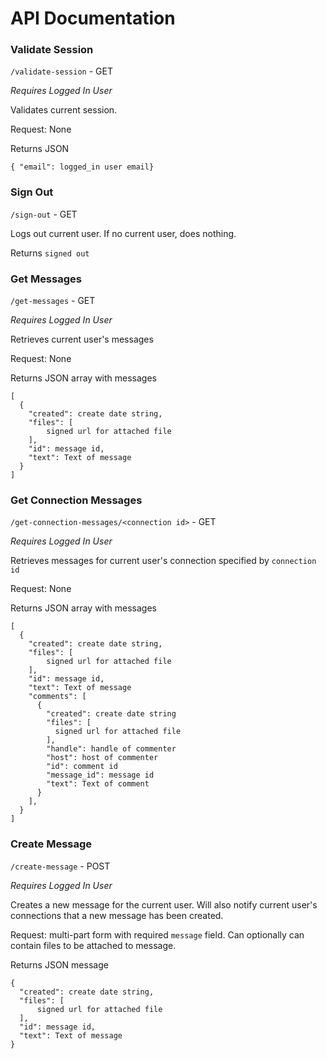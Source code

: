# API Documentation


### Validate Session
`/validate-session` - GET

*Requires Logged In User*

Validates current session.

Request: None

Returns JSON

`{ "email": logged_in user email}`

### Sign Out
`/sign-out` - GET

Logs out current user. If no current user, does nothing.

Returns `signed out`

### Get Messages
`/get-messages` - GET

*Requires Logged In User*

Retrieves current user's messages

Request: None

Returns JSON array with messages

```
[
  {
    "created": create date string,
    "files": [
        signed url for attached file
    ],
    "id": message id,
    "text": Text of message
  }
]
```

### Get Connection Messages
`/get-connection-messages/<connection id>` - GET

*Requires Logged In User*

Retrieves messages for current user's connection specified by `connection id`

Request: None

Returns JSON array with messages

```
[
  {
    "created": create date string,
    "files": [
        signed url for attached file
    ],
    "id": message id,
    "text": Text of message
    "comments": [
      {
        "created": create date string
        "files": [
          signed url for attached file
        ],
        "handle": handle of commenter
        "host": host of commenter
        "id": comment id
        "message_id": message id
        "text": Text of comment
      }
    ],
  }
]
```

### Create Message
`/create-message` - POST

*Requires Logged In User*

Creates a new message for the current user. Will also notify current user's connections that a new message has been created.

Request: multi-part form with required `message` field. Can optionally can contain files to be attached to message.

Returns JSON message

```
{
  "created": create date string,
  "files": [
      signed url for attached file
  ],
  "id": message id,
  "text": Text of message
}
```
